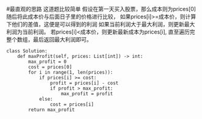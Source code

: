 #最直观的思路
这道题比较简单
假设在第一天买入股票，那么成本则为prices[0]
随后将此成本价与后面日子里的价格进行比较，
如果prices[i]>=成本价，则计算下他们的差值，这便是可以得到的利润
如果当前利润大于最大利润，则更新最大利润为当前利润。
若prices[i]<成本价，则更新最新成本为prices[i],
直至遍历完整个数组，最后返回最大利润即可。


```shell
class Solution:
    def maxProfit(self, prices: List[int]) -> int:
        max_profit = 0
        cost = prices[0]
        for i in range(1, len(prices)):
            if prices[i] >= cost:
                profit = prices[i] - cost
                if profit > max_profit:
                    max_profit = profit
            else:
                cost = prices[i]
        return max_profit

```

